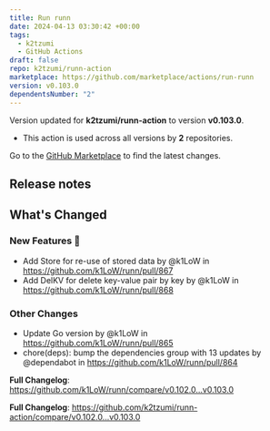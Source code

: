 ```yaml
---
title: Run runn
date: 2024-04-13 03:30:42 +00:00
tags:
  - k2tzumi
  - GitHub Actions
draft: false
repo: k2tzumi/runn-action
marketplace: https://github.com/marketplace/actions/run-runn
version: v0.103.0
dependentsNumber: "2"
---
```



Version updated for **k2tzumi/runn-action** to version **v0.103.0**.
- This action is used across all versions by **2** repositories.

Go to the [GitHub Marketplace](https://github.com/marketplace/actions/run-runn) to find the latest changes.

## Release notes

  <!-- Release notes generated using configuration in .github/release.yml at v0.103.0 -->

## What's Changed
### New Features 🎉
* Add Store for re-use of stored data by @k1LoW in https://github.com/k1LoW/runn/pull/867
* Add DelKV for delete key-value pair by key by @k1LoW in https://github.com/k1LoW/runn/pull/868
### Other Changes
* Update Go version by @k1LoW in https://github.com/k1LoW/runn/pull/865
* chore(deps): bump the dependencies group with 13 updates by @dependabot in https://github.com/k1LoW/runn/pull/864


**Full Changelog**: https://github.com/k1LoW/runn/compare/v0.102.0...v0.103.0

  

**Full Changelog**: https://github.com/k2tzumi/runn-action/compare/v0.102.0...v0.103.0

